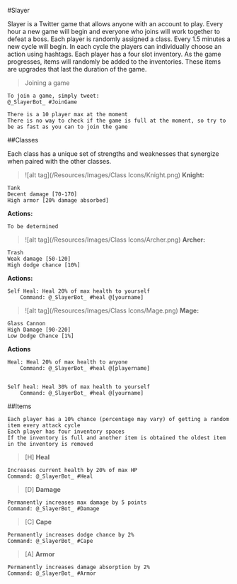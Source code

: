 #Slayer

Slayer is a Twitter game that allows anyone with an account to play. Every hour a new game will begin and everyone who joins will work together to defeat a boss. Each player is randomly assigned a class. Every 1.5 minutes a new cycle will begin. In each cycle the players can individually choose an action using hashtags. Each player has a four slot inventory. As the game progresses, items will randomly be added to the inventories. These items are upgrades that last the duration of the game.


>Joining a game

	To join a game, simply tweet:
	@_SlayerBot_ #JoinGame

	There is a 10 player max at the moment
	There is no way to check if the game is full at the moment, so try to be as fast as you can to join the game


##Classes

Each class has a unique set of strengths and weaknesses that synergize when paired with the other classes.


>![alt tag](/Resources/Images/Class Icons/Knight.png) **Knight:**

	Tank
	Decent damage [70-170]
	High armor [20% damage absorbed]

**Actions:**


	To be determined




>![alt tag](/Resources/Images/Class Icons/Archer.png) **Archer:**

	Trash
	Weak damage [50-120]
	High dodge chance [10%]




**Actions:**

	Self Heal: Heal 20% of max health to yourself
		Command: @_SlayerBot_ #heal @[yourname]





>![alt tag](/Resources/Images/Class Icons/Mage.png)  **Mage:**

	Glass Cannon
	High Damage [90-220]
	Low Dodge Chance [1%]

**Actions**

	Heal: Heal 20% of max health to anyone
		Command: @_SlayerBot_ #heal @[playername]


	Self heal: Heal 30% of max health to yourself
		Command: @_SlayerBot_ #heal @[yourname]





##Items

	Each player has a 10% chance (percentage may vary) of getting a random item every attack cycle
	Each player has four inventory spaces
	If the inventory is full and another item is obtained the oldest item in the inventory is removed

>[H] **Heal**

	Increases current health by 20% of max HP
	Command: @_SlayerBot_ #Heal



>[D] **Damage**

	Permanently increases max damage by 5 points
	Command: @_SlayerBot_ #Damage



>[C] **Cape**

	Permanently increases dodge chance by 2%
	Command: @_SlayerBot_ #Cape



>[A] **Armor**

	Permanently increases damage absorption by 2%
	Command: @_SlayerBot_ #Armor
